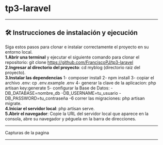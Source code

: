 # tp3-laravel

---

## 🛠️ Instrucciones de instalación y ejecución
Siga estos pasos para clonar e instalar correctamente el proyecto en su entorno local.<br>
**1.Abrir una terminal** y ejecutar el siguiente comando para clonar el repositorio: git clone https://github.com/FranciscoPJ/tp3-laravel<br>
**2.Ingresar al directorio del proyecto**: cd myblog (directorio raiz del proyecto).<br>
**3.Instalar las dependencias** 1- composer install 2- npm install 3- copiar el archivo .env: cp .env.example .env 4- generar la clave de la aplicacion: php artisan key:generate 5- configurar la Base de Datos: -DB_DATABASE=nombre_db -DB_USERNAME=tu_usuario -DB_PASSWORD=tu_contraseña -6 correr las migraciones: php artisan migrate.<br>
**4.Iniciar el servidor local**: php artisan serve.<br>
**5.Abrir el navegador**: Copie la URL del servidor local que aparece en la consola, abre su navegador y péguela en la barra de direcciones.

---

Capturas de la pagina

---